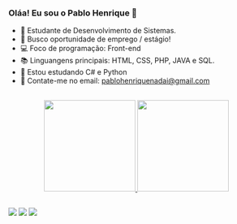 ### Oláa! Eu sou o Pablo Henrique 👋
- 🔭 Estudante de Desenvolvimento de Sistemas.
- 🍳 Busco oportunidade de emprego / estágio!
- 💻 Foco de programação: Front-end
- 📚 Linguangens principais: HTML, CSS, PHP, JAVA e SQL.
- 🌱 Estou estudando C# e Python
- 💬 Contate-me no email: pablohenriquenadai@gmail.com

##

<div align="center">
  <a href="https://github.com/PabloH01">
  <img height="180em" src="https://github-readme-stats.vercel.app/api?username=PabloH01&show_icons=true&theme=dark&include_all_commits=true&count_private=true"/>
  <img height="180em" src="https://github-readme-stats.vercel.app/api/top-langs/?username=PabloH01&layout=compact&langs_count=7&theme=dark"/>
</div>

##
  
<div>
  <a href = "mailto:pablohenriquenadai@gmail.com"><img src="https://img.shields.io/badge/-Gmail-%23333?style=for-the-badge&logo=gmail&logoColor=white" target="_blank"></a>
  <a href="https://www.facebook.com/pablohenrique.nadai/" target="_blank"><img src="https://img.shields.io/badge/-LinkedIn-%230077B5?style=for-the-badge&logo=linkedin&logoColor=white" target="_blank"></a> 
  <a href="" target="_blank"><img src="https://img.shields.io/badge/Facebook-1877F2?style=for-the-badge&logo=facebook&logoColor=white" target="_blank"></a>
</div>
